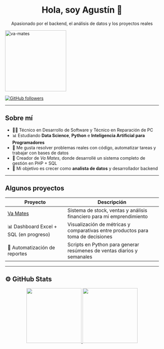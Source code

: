 <div align="center">
<h1 align="center">Hola, soy Agustín 👋</h1>
<p>Apasionado por el backend, el análisis de datos y los proyectos reales</p>
</div>

<img src="https://i.imgur.com/NZ6waCZ.png" alt="va-mates" width="200"/>

[![GitHub followers](https://img.shields.io/github/followers/tu_usuario?style=social)](https://github.com/tu_usuario)

---

## Sobre mí

- 🧑‍💻 Técnico en Desarrollo de Software y Técnico en Reparación de PC  
- 📊 Estudiando **Data Science**, **Python** e **Inteligencia Artificial para Programadores**  
- 🧠 Me gusta resolver problemas reales con código, automatizar tareas y trabajar con bases de datos  
- 🧉 Creador de *Va Mates*, donde desarrollé un sistema completo de gestión en PHP + SQL  
- 🎯 Mi objetivo es crecer como **analista de datos** y desarrollador backend

---

## Algunos proyectos

| Proyecto | Descripción |
|---------|-------------|
| [Va Mates](https://github.com/tu_usuario/va-mates) | Sistema de stock, ventas y análisis financiero para mi emprendimiento |
| 📊 Dashboard Excel + SQL (en progreso) | Visualización de métricas y comparativas entre productos para toma de decisiones |
| 🧮 Automatización de reportes | Scripts en Python para generar resúmenes de ventas diarios y semanales |

---

## ⚙️ GitHub Stats

<p align="center">
<a href="https://github.com/tu_usuario">
  <img height="180em" src="https://github-readme-stats-eight-theta.vercel.app/api?username=tu_usuario&show_icons=true&theme=radical&include_all_commits=true&count_private=true"/>
  <img height="180em" src="https://github-readme-stats-eight-theta.vercel.app/api/top-langs/?username=tu_usuario&layout=compact&langs_count=8&theme=radical"/>
</a>
</p>
